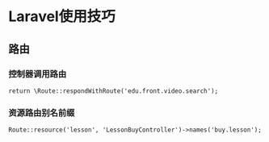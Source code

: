 # Laravel使用技巧

## 路由

### 控制器调用路由

```
return \Route::respondWithRoute('edu.front.video.search');
```

### 资源路由别名前缀

```
Route::resource('lesson', 'LessonBuyController')->names('buy.lesson');
```

